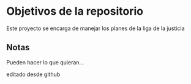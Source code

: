 # Objetivos de la repositorio

Este proyecto se encarga de manejar los planes de la liga de la justicia


## Notas
Pueden hacer lo que quieran...

editado desde github
